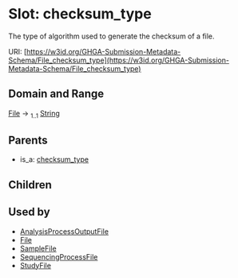 
# Slot: checksum_type


The type of algorithm used to generate the checksum of a file.

URI: [https://w3id.org/GHGA-Submission-Metadata-Schema/File_checksum_type](https://w3id.org/GHGA-Submission-Metadata-Schema/File_checksum_type)


## Domain and Range

[File](File.md) &#8594;  <sub>1..1</sub> [String](types/String.md)

## Parents

 *  is_a: [checksum_type](checksum_type.md)

## Children


## Used by

 * [AnalysisProcessOutputFile](AnalysisProcessOutputFile.md)
 * [File](File.md)
 * [SampleFile](SampleFile.md)
 * [SequencingProcessFile](SequencingProcessFile.md)
 * [StudyFile](StudyFile.md)
